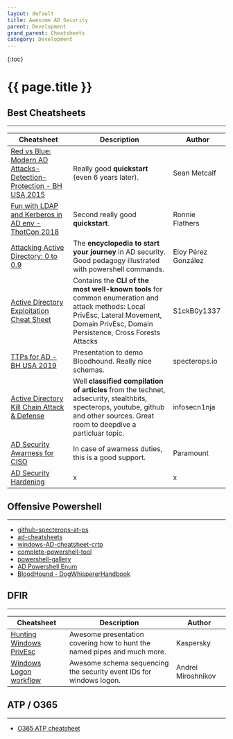 ```yaml
---
layout: default
title: Awesome AD Security
parent: Development
grand_parent: Cheatsheets  
category: Development
---
```


{:toc}

# {{ page.title }}

## Best Cheatsheets
------------------------

| **Cheatsheet**  | **Description** |    **Author**    |
|-----------------|-----------------|------------------|
| [Red vs Blue: Modern AD Attacks-Detection-Protection - BH USA 2015](https://github.com/jomivz/cybrary/blob/master/purpleteam/red/windows/Modern%20Active%20Directory%20Attacks.pdf)| Really good **quickstart** (even 6 years later).  | Sean Metcalf |
| [Fun with LDAP and Kerberos in AD env - ThotCon 2018](https://github.com/jomivz/cybrary/blob/master/purpleteam/red/windows/LDAP%20Service%20and%20Kereberos%20Protocol%20Attacks.pdf) | Second really good **quickstart**. | Ronnie Flathers |
| [Attacking Active Directory: 0 to 0.9](https://zer1t0.gitlab.io/posts/attacking_ad/) | The **encyclopedia to start your journey** in AD security. Good pedagogy illustrated with powershell commands. | Eloy Pérez González | 
| [Active Directory Exploitation Cheat Sheet](https://github.com/S1ckB0y1337/Active-Directory-Exploitation-Cheat-Sheet) | Contains the **CLI of the most well-known tools** for common enumeration and attack methods: Local PrivEsc, Lateral Movement, Domain PrivEsc, Domain Persistence, Cross Forests Attacks | S1ckB0y1337 |
| [TTPs for AD - BH USA 2019](https://github.com/jomivz/cybrary/blob/master/purpleteam/red/windows/TTPs%20to%20Attack%20Active%20Directory.pdf) | Presentation to demo Bloodhound. Really nice schemas. | specterops.io |
| [Active Directory Kill Chain Attack & Defense](https://github.com/infosecn1nja/AD-Attack-Defense) | Well **classified compilation of articles** from the technet, adsecurity, stealthbits, specterops, youtube, github and other sources. Great room to deepdive a particluar topic. | infosecn1nja |
| [AD Security Awarness for CISO](https://github.com/jomivz/cybrary/blob/master/purpleteam/red/windows/Active%20Directory%20Security%20-%20An%20Executive%20Summary%20for%20CISOs.pdf)| In case of awarness duties, this is a good support. | Paramount |
| [AD Security Hardening](https://github.com/jomivz/cybrary/blob/master/purpleteam/red/windows/Active%20Directory%20Security%20Assessment%20%5BADSA%5D.pdf)| x | x |

## Offensive Powershell
------------------------

- [github-specterops-at-ps](https://github.com/specterops/at-ps)
- [ad-cheatsheets](https://ethicalhackersacademy.com/blogs/ethical-hackers-academy/active-directory)
- [windows-AD-cheatsheet-crtp](https://casvancooten.com/posts/2020/11/windows-active-directory-exploitation-cheat-sheet-and-command-reference/)
- [complete-powershell-tool](https://www.varonis.com/blog/powershell-tool-roundup/)
- [powershell-gallery](https://www.powershellgallery.com/packages/EventList/2.0.0)
- [AD Powershell Enum](https://github.com/jomivz/cybrary/blob/master/purpleteam/red/windows/Active%20Directory%20Enumeration%20With%20PowerShell.pdf)
- [BloodHound - DogWhispererHandbook](https://github.com/jomivz/cybrary/blob/master/purpleteam/red/windows/ERNW_DogWhispererHandbook.pdf)

## DFIR 
------------------------

| **Cheatsheet**  | **Description** |    **Author**    |
|-----------------|-----------------|------------------|
| [Hunting Windows PrivEsc](https://github.com/jomivz/cybrary/blob/master/purpleteam/red/windows/Hunting%20for%20Privilege%20Escalation%20in%20Windows%20Environment..pdf) | Awesome presentation covering how to hunt the named pipes and much more. | Kaspersky |
| [Windows Logon workflow](https://github.com/jomivz/cybrary/blob/master/purpleteam/red/windows/windows_account_logon_flow_v0.1.pdf) | Awesome schema sequencing the security event IDs for windows logon. | Andrei Miroshnikov |

## ATP / O365
------------------------

- [O365 ATP cheatsheet](https://github.com/jomivz/cybrary/blob/master/purpleteam/red/windows/O365%20ATP%20Datasheet.pdf)
